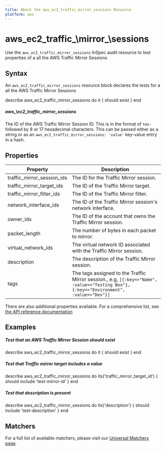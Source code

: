 ```yaml
---
title: About the aws_ec2_traffic_mirror_sessions Resource
platform: aws
---
```


# aws\_ec2\_traffic_\mirror_\sessions

Use the `aws_ec2_traffic_mirror_sessions` InSpec audit resource to test properties of a all the AWS Traffic Mirror Sessions

## Syntax

An `aws_ec2_traffic_mirror_sessions` resource block declares the tests for a all the  AWS Traffic Mirror Sessions

describe aws_ec2_traffic_mirror_sessions do
  it { should exist }
end


##### aws_\ec2\_traffic\_mirror\_sessions

The ID of the AWS Traffic Mirror Session ID. This is in the format of `tms-` followed by 8 or 17 hexadecimal characters.
This can be passed either as a string or as an `aws_ec2_traffic_mirror_sessions: 'value'` key-value entry in a hash.

## Properties

|Property                     | Description|
| ---                         | --- |
|traffic_mirror_session_ids    | The ID for the Traffic Mirror session.|
|traffic_mirror_target_ids     | The ID of the Traffic Mirror target. |
|traffic_mirror_filter_ids    | The ID of the Traffic Mirror filter.|
|network_interface_ids         | The ID of the Traffic Mirror session's network interface. |
|owner_ids                     | The ID of the account that owns the Traffic Mirror session.|
|packet_length                | The number of bytes in each packet to mirror. |
|virtual_network_ids           | The virtual network ID associated with the Traffic Mirror session. |
|description                  | The description of the Traffic Mirror session. |
|tags                         | The tags assigned to the Traffic Mirror session., e.g, `[{:key=>"Name", :value=>"Testing Box"}, {:key=>"Environment", :value=>"Dev"}]`|

There are also additional properties available. For a comprehensive list, see [the API reference documentation](https://docs.aws.amazon.com/AWSEC2/latest/APIReference/API_Instance.html)

## Examples

##### Test that an AWS Traffic Mirror Session should exist
describe aws_ec2_traffic_mirror_sessions do
  it { should exist }
end

##### Test that Traffic  mirror target includes a value
describe aws_ec2_traffic_mirror_sessions do
  its('traffic_mirror_target_id') { should include 'test-mirror-id' }
end

##### Test that description is present
describe aws_ec2_traffic_mirror_sessions do
  its('description') { should include 'test-description' }
end


## Matchers

For a full list of available matchers, please visit our [Universal Matchers page](https://www.inspec.io/docs/reference/matchers/). 
